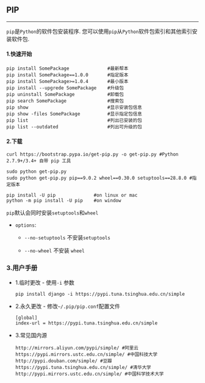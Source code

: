 ## PIP

---

`pip`是`Python`的软件包安装程序. 您可以使用`pip`从`Python`软件包索引和其他索引安装软件包.

#### 1.快速开始

```shell
pip install SomePackage              #最新帮本
pip install SomePackage==1.0.0       #指定版本
pip install SomePackage>=1.0.4       #最小版本
pip install --upgrede SomePackage    #升级包
pip uninstall SomePackage            #卸载包
pip search SomePackage               #搜索包
pip show                             #显示安装包信息
pip show -files SomePackage          #显示指定包信息
pip list                             #列出已安装的包
pip list --outdated                  #列出可升级的包
```

#### 2.下载

  ```shell
curl https://bootstrap.pypa.io/get-pip.py -o get-pip.py #Python 2.7.9+/3.4+ 自带 pip 工具
  
sudo python get-pip.py
sudo python get-pip.py pip==9.0.2 wheel==0.30.0 setuptools==28.8.0 #指定版本

pip install -U pip              #on linux or mac
python -m pip install -U pip    #on window
  ```

  `pip`默认会同时安装`setuptools`和`wheel`

  - `options`:
    - `--no-setuptools` 不安装`setuptools`
    
    - `--no-wheel` 不安装 `wheel`

### 3.用户手册

  - 1.临时更改 - 使用`-i` 参数

    ```shell
    pip install django -i https://pypi.tuna.tsinghua.edu.cn/simple
    ```

  - 2.永久更改 - 修改`~/.pip/pip.conf`配置文件 

    ```shell 
    [global]
    index-url = https://pypi.tuna.tsinghua.edu.cn/simple
    ```

  - 3.常见国内源

    ```shell
    http://mirrors.aliyun.com/pypi/simple/ #阿里云 
    https://pypi.mirrors.ustc.edu.cn/simple/ #中国科技大学
    http://pypi.douban.com/simple/ #豆瓣
    https://pypi.tuna.tsinghua.edu.cn/simple/ #清华大学
    http://pypi.mirrors.ustc.edu.cn/simple/ #中国科学技术大学
    ```
